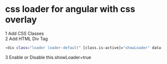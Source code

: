 
<h1>css loader for angular with css overlay </h1>

1 Add CSS Classes 
<br />
2 Add HTML Div Tag
```bash
<div class="loader loader-default" [class.is-active]="showLoader" data-text="Custom text"></div>
```
3 Enable or Disable
this.showLoader=true
